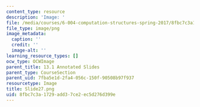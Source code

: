 ```yaml
---
content_type: resource
description: 'Image: '
file: /media/courses/6-004-computation-structures-spring-2017/8fbc7c3a1729add37ce2ec5d276d399e_Slide27.png
file_type: image/png
image_metadata:
  caption: ''
  credit: ''
  image-alt: ''
learning_resource_types: []
ocw_type: OCWImage
parent_title: 13.1 Annotated Slides
parent_type: CourseSection
parent_uid: 7fba5e1d-2fa4-056c-150f-90508b97f937
resourcetype: Image
title: Slide27.png
uid: 8fbc7c3a-1729-add3-7ce2-ec5d276d399e
---
```

